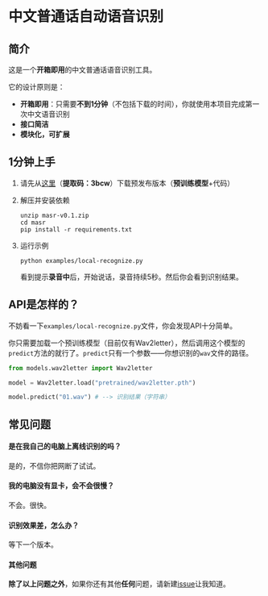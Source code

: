 # 中文普通话自动语音识别

## 简介

这是一个**开箱即用**的中文普通话语音识别工具。

它的设计原则是：

* **开箱即用**：只需要**不到1分钟**（不包括下载的时间），你就使用本项目完成第一次中文语音识别
* **接口简洁**
* **模块化，可扩展**

## 1分钟上手

1. 请先从[这里](https://pan.baidu.com/s/1i0n1-FrUIUgl5pd-aViEFg)（**提取码：3bcw**）下载预发布版本（**预训练模型**+代码）

2. 解压并安装依赖

   ```
   unzip masr-v0.1.zip
   cd masr
   pip install -r requirements.txt
   ```

3. 运行示例

   ```
   python examples/local-recognize.py
   ```

   看到提示**录音中**后，开始说话，录音持续5秒。然后你会看到识别结果。

## API是怎样的？

不妨看一下`examples/local-recognize.py`文件，你会发现API十分简单。

你只需要加载一个预训练模型（目前仅有Wav2letter），然后调用这个模型的`predict`方法的就行了。`predict`只有一个参数——你想识别的`wav`文件的路径。

```python
from models.wav2letter import Wav2letter

model = Wav2letter.load("pretrained/wav2letter.pth")

model.predict("01.wav") # --> 识别结果（字符串）
```

## 常见问题

#### 是在我自己的电脑上离线识别的吗？

是的，不信你把网断了试试。

#### 我的电脑没有显卡，会不会很慢？

不会。很快。

#### 识别效果差，怎么办？

等下一个版本。

#### 其他问题

**除了以上问题之外**，如果你还有其他**任何**问题，请新建[issue](https://github.com/lukhy/masr/issues/new)让我知道。

